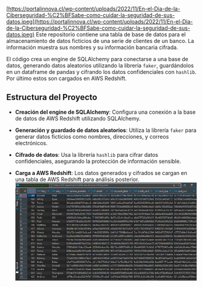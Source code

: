 [https://portalinnova.cl/wp-content/uploads/2022/11/En-el-Dia-de-la-Ciberseguridad-%C2%BFSabe-como-cuidar-la-seguridad-de-sus-datos.jpeg](https://portalinnova.cl/wp-content/uploads/2022/11/En-el-Dia-de-la-Ciberseguridad-%C2%BFSabe-como-cuidar-la-seguridad-de-sus-datos.jpeg)
Este repositorio contiene una tabla de base de datos para el almacenamiento de datos ficticios de una serie de clientes de un banco. La información muestra sus nombres y su información bancaria cifrada.

El código crea un engine de SQLAlchemy para conectarse a una base de datos, generando datos aleatorios utilizando la librería `faker`, guardándolos en un dataframe de pandas y cifrando los datos confidenciales con `hashlib`. Por último estos son cargados en AWS Redshift.

## Estructura del Proyecto

- **Creación del engine de SQLAlchemy**: Configura una conexión a la base de datos de AWS Redshift utilizando SQLAlchemy.

- **Generación y guardado de datos aleatorios**: Utiliza la librería `faker` para generar datos ficticios como nombres, direcciones, y correos electrónicos.

- **Cifrado de datos**: Usa la librería `hashlib` para cifrar datos confidenciales, asegurando la protección de información sensible.

- **Carga a AWS Redshift**: Los datos generados y cifrados se cargan en una tabla de AWS Redshift para análisis posterior.
[![](https://github.com/cristobalqv/DF_encriptacion_y_carga_AWS_Redshift/blob/main/encriptacion%20dbeaver.png)](https://github.com/cristobalqv/DF_encriptacion_y_carga_AWS_Redshift/blob/main/encriptacion%20dbeaver.png)

